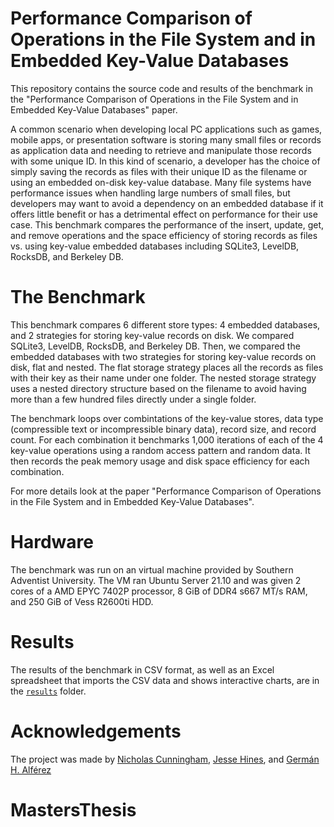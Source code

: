 # Performance Comparison of Operations in the File System and in Embedded Key-Value Databases
This repository contains the source code and results of the benchmark in the "Performance Comparison of Operations in the File System and in Embedded Key-Value Databases" paper. 

A common scenario when developing local PC applications such as games, mobile apps, or presentation software is storing many small files or records as application data and needing to retrieve and manipulate those records with some unique ID. In this kind of scenario, a developer has the choice of simply saving the records as files with their unique ID as the filename or using an embedded on-disk key-value database. Many file systems have performance issues when handling large numbers of small files, but developers may want to avoid a dependency on an embedded database if it offers little benefit or has a detrimental effect on performance for their use case. This benchmark compares the performance of the insert, update, get, and remove operations and the space efficiency of storing records as files vs. using key-value embedded databases including SQLite3, LevelDB, RocksDB, and Berkeley DB.

# The Benchmark
This benchmark compares 6 different store types: 4 embedded databases, and 2 strategies for storing key-value records on disk. We compared SQLite3, LevelDB, RocksDB, and Berkeley DB. Then, we compared the embedded databases with two strategies for storing key-value records on disk, flat and nested. The flat storage strategy places all the records as files with their key as their name under one folder. The nested storage strategy uses a nested directory structure based on the filename to avoid having more than a few hundred files directly under a single folder.

The benchmark loops over combintations of the key-value stores, data type (compressible text or incompressible binary data), record size, and record count. For each combination it benchmarks 1,000 iterations of each of the 4 key-value operations using a random access pattern and random data. It then records the peak memory usage and disk space efficiency for each combination. 

For more details look at the paper "Performance Comparison of Operations in the File System and in Embedded Key-Value Databases". 

# Hardware
The benchmark was run on an virtual machine provided by Southern Adventist University. The VM ran Ubuntu Server 21.10 and was given 2 cores of a AMD EPYC 7402P processor, 8 GiB of DDR4 s667 MT/s RAM, and 250 GiB of Vess R2600ti HDD. 

# Results
The results of the benchmark in CSV format, as well as an Excel spreadsheet that imports the CSV data and shows interactive charts, are in the [`results`](results) folder.

# Acknowledgements
The project was made by [Nicholas Cunningham](https://github.com/thaamazingone), [Jesse Hines](https://github.com/jesse-r-s-hines), and [Germán H. Alférez](http://harveyalferez.com)
# MastersThesis
